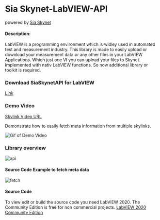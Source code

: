 # Sia Skynet-LabVIEW-API
powered by [Sia Skynet](https://www.siasky.net)

#### Description:
LabVIEW is a programming environment which is widley used in automated test and measurement industry. This library is made to easily upload or download your measurement data or any other files in your LabVIEW Applications. Which just one VI you can upload your files to Skynet. Implemented with nativ LabVIEW functions. So now additional library or toolkit is required.

### Download SiaSkynetAPI for LabVIEW 
[Link](https://siasky.net/NACCwUewJbBskirlbNcb0hXUwj-bescrFZhOPkuKExTQIA)

### Demo Video
[Skylink Video URL](https://siasky.net/HAAMWufRAGHK-3_ndJNEHJ2XFulN-knGe_sckNGOzw1s9g)


Demonstrate how to easily fetch meta information from multiple skylinks.

![Gif of Demo Video](https://github.com/cycleworm/SiaSkynet-LabVIEW-API/blob/master/docu/SiaSkynetAPI.gif)


### Library overview
![api](https://github.com/cycleworm/SiaSkynet-LabVIEW-API/blob/master/docu/api.png)

#### Source Code Example to fetch meta data
![fetch](https://github.com/cycleworm/SiaSkynet-LabVIEW-API/blob/master/docu/fetch.png)


#### Source Code

To view edit or build the source code you need LabVIEW 2020. The Community Edition is free for non commercial projects. 
[LabVIEW 2020 Community Edition](https://www.ni.com/da-dk/support/downloads/software-products/download.labview-community.html)
